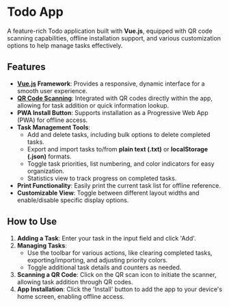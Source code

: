 # Todo App

A feature-rich Todo application built with **Vue.js**, equipped with QR code scanning capabilities, offline installation support, and various customization options to help manage tasks effectively.

## Features

- **[Vue.js](https://vuejs.org/) Framework**: Provides a responsive, dynamic interface for a smooth user experience.
- **[QR Code Scanning](https://github.com/mebjas/html5-qrcode)**: Integrated with QR codes directly within the app, allowing for task addition or quick information lookup.
- **PWA Install Button**: Supports installation as a Progressive Web App (PWA) for offline access.
- **Task Management Tools**:
  - Add and delete tasks, including bulk options to delete completed tasks.
  - Export and import tasks to/from **plain text (.txt)** or **localStorage (.json)** formats.
  - Toggle task priorities, list numbering, and color indicators for easy organization.
  - Statistics view to track progress on completed tasks.
- **Print Functionality**: Easily print the current task list for offline reference.
- **Customizable View**: Toggle between different layout widths and enable/disable specific display options.

## How to Use

1. **Adding a Task**: Enter your task in the input field and click 'Add'.
2. **Managing Tasks**:
   - Use the toolbar for various actions, like clearing completed tasks, exporting/importing, and adjusting priority colors.
   - Toggle additional task details and counters as needed.
3. **Scanning a QR Code**: Click on the QR scan icon to initiate the scanner, allowing task addition through QR codes.
4. **App Installation**: Click the 'Install' button to add the app to your device's home screen, enabling offline access.

